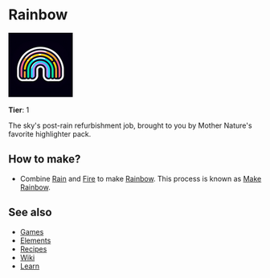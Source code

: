# Rainbow

![](../images/item.rainbow.png)

**Tier**: 1

The sky's post-rain refurbishment job, brought to you by Mother Nature's favorite highlighter pack.

## How to make?

* Combine [Rain](/wiki/elements/rain) and [Fire](/wiki/elements/fire) to make [Rainbow](/wiki/elements/rainbow). This process is known as [Make Rainbow](/wiki/recipes/make-rainbow).

## See also

* [Games](/wiki/games)
* [Elements](/wiki/elements)
* [Recipes](/wiki/recipes)
* [Wiki](/wiki/index)
* [Learn](/learn/index)